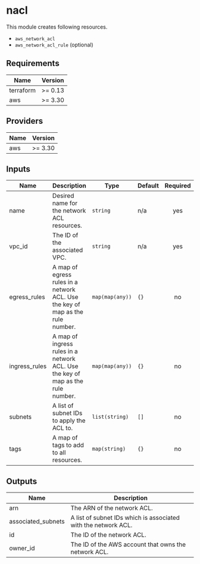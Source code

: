 # nacl

This module creates following resources.

- `aws_network_acl`
- `aws_network_acl_rule` (optional)

<!-- BEGINNING OF PRE-COMMIT-TERRAFORM DOCS HOOK -->
## Requirements

| Name | Version |
|------|---------|
| terraform | >= 0.13 |
| aws | >= 3.30 |

## Providers

| Name | Version |
|------|---------|
| aws | >= 3.30 |

## Inputs

| Name | Description | Type | Default | Required |
|------|-------------|------|---------|:--------:|
| name | Desired name for the network ACL resources. | `string` | n/a | yes |
| vpc\_id | The ID of the associated VPC. | `string` | n/a | yes |
| egress\_rules | A map of egress rules in a network ACL. Use the key of map as the rule number. | `map(map(any))` | `{}` | no |
| ingress\_rules | A map of ingress rules in a network ACL. Use the key of map as the rule number. | `map(map(any))` | `{}` | no |
| subnets | A list of subnet IDs to apply the ACL to. | `list(string)` | `[]` | no |
| tags | A map of tags to add to all resources. | `map(string)` | `{}` | no |

## Outputs

| Name | Description |
|------|-------------|
| arn | The ARN of the network ACL. |
| associated\_subnets | A list of subnet IDs which is associated with the network ACL. |
| id | The ID of the network ACL. |
| owner\_id | The ID of the AWS account that owns the network ACL. |

<!-- END OF PRE-COMMIT-TERRAFORM DOCS HOOK -->
